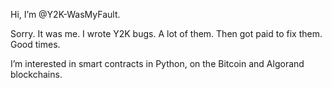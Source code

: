 Hi, I’m @Y2K-WasMyFault.  

Sorry.  It was me.  I wrote Y2K bugs. A lot of them.  Then got paid to fix them.  Good times.

I’m interested in smart contracts in Python, on the Bitcoin and Algorand blockchains.


<!---
Y2K-WasMyFault/Y2K-WasMyFault is a ✨ special ✨ repository because its `README.md` (this file) appears on your GitHub profile.
You can click the Preview link to take a look at your changes.
--->
